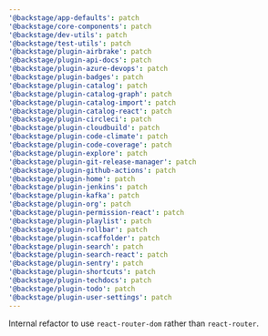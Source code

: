 ```yaml
---
'@backstage/app-defaults': patch
'@backstage/core-components': patch
'@backstage/dev-utils': patch
'@backstage/test-utils': patch
'@backstage/plugin-airbrake': patch
'@backstage/plugin-api-docs': patch
'@backstage/plugin-azure-devops': patch
'@backstage/plugin-badges': patch
'@backstage/plugin-catalog': patch
'@backstage/plugin-catalog-graph': patch
'@backstage/plugin-catalog-import': patch
'@backstage/plugin-catalog-react': patch
'@backstage/plugin-circleci': patch
'@backstage/plugin-cloudbuild': patch
'@backstage/plugin-code-climate': patch
'@backstage/plugin-code-coverage': patch
'@backstage/plugin-explore': patch
'@backstage/plugin-git-release-manager': patch
'@backstage/plugin-github-actions': patch
'@backstage/plugin-home': patch
'@backstage/plugin-jenkins': patch
'@backstage/plugin-kafka': patch
'@backstage/plugin-org': patch
'@backstage/plugin-permission-react': patch
'@backstage/plugin-playlist': patch
'@backstage/plugin-rollbar': patch
'@backstage/plugin-scaffolder': patch
'@backstage/plugin-search': patch
'@backstage/plugin-search-react': patch
'@backstage/plugin-sentry': patch
'@backstage/plugin-shortcuts': patch
'@backstage/plugin-techdocs': patch
'@backstage/plugin-todo': patch
'@backstage/plugin-user-settings': patch
---
```


Internal refactor to use `react-router-dom` rather than `react-router`.
